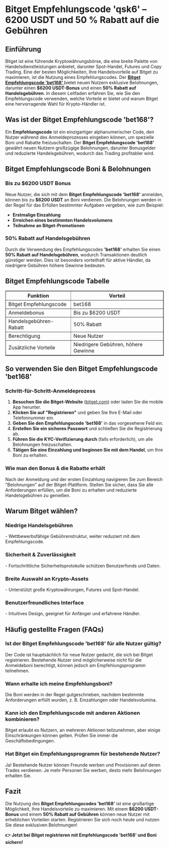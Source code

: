 <h1><strong>Bitget Empfehlungscode 'qsk6' – 6200 USDT und 50 % Rabatt auf die Gebühren</strong></h1>
<h2><strong>Einführung</strong></h2>
<p>Bitget ist eine führende Kryptowährungsbörse, die eine breite Palette von Handelsdienstleistungen anbietet, darunter Spot-Handel, Futures und Copy Trading. Eine der besten Möglichkeiten, Ihre Handelsvorteile auf Bitget zu maximieren, ist die Nutzung eines Empfehlungscodes. Der <strong><a href="https://partner.bitget.com/bg/LP3S5U" target="_blank" rel="noopener noreferrer">
            Bitget Empfehlungscode 'bet168'
        </a></strong> bietet neuen Nutzern exklusive Belohnungen, darunter einen <strong>$6200 USDT-Bonus</strong> und einen <strong>50% Rabatt auf Handelsgebühren</strong>. In diesem Leitfaden erfahren Sie, wie Sie den Empfehlungscode verwenden, welche Vorteile er bietet und warum Bitget eine hervorragende Wahl für Krypto-Händler ist.</p>

<h2><strong>Was ist der Bitget Empfehlungscode 'bet168'?</strong></h2>
<p>Ein <strong>Empfehlungscode</strong> ist ein einzigartiger alphanumerischer Code, den Nutzer während des Anmeldeprozesses eingeben können, um spezielle Boni und Rabatte freizuschalten. Der <strong>Bitget Empfehlungscode 'bet168'</strong> gewährt neuen Nutzern großzügige Belohnungen, darunter Bonusgelder und reduzierte Handelsgebühren, wodurch das Trading profitabler wird.</p>

<h2><strong>Bitget Empfehlungscode Boni & Belohnungen</strong></h2>
<h3><strong>Bis zu $6200 USDT Bonus</strong></h3>
<p>Neue Nutzer, die sich mit dem <strong>Bitget Empfehlungscode 'bet168'</strong> anmelden, können bis zu <strong>$6200 USDT</strong> an Boni verdienen. Die Belohnungen werden in der Regel für das Erfüllen bestimmter Aufgaben vergeben, wie zum Beispiel:</p>
<ul>
    <li><strong>Erstmalige Einzahlung</strong></li>
    <li><strong>Erreichen eines bestimmten Handelsvolumens</strong></li>
    <li><strong>Teilnahme an Bitget-Promotionen</strong></li>
</ul>

<h3><strong>50% Rabatt auf Handelsgebühren</strong></h3>
<p>Durch die Verwendung des Empfehlungscodes <strong>'bet168'</strong> erhalten Sie einen <strong>50% Rabatt auf Handelsgebühren</strong>, wodurch Transaktionen deutlich günstiger werden. Dies ist besonders vorteilhaft für aktive Händler, da niedrigere Gebühren höhere Gewinne bedeuten.</p>

<h2><strong>Bitget Empfehlungscode Tabelle</strong></h2>
<table border="1">
    <tr>
        <th>Funktion</th>
        <th>Vorteil</th>
    </tr>
    <tr>
        <td>Bitget Empfehlungscode</td>
        <td>bet168</td>
    </tr>
    <tr>
        <td>Anmeldebonus</td>
        <td>Bis zu $6200 USDT</td>
    </tr>
    <tr>
        <td>Handelsgebühren-Rabatt</td>
        <td>50% Rabatt</td>
    </tr>
    <tr>
        <td>Berechtigung</td>
        <td>Neue Nutzer</td>
    </tr>
    <tr>
        <td>Zusätzliche Vorteile</td>
        <td>Niedrigere Gebühren, höhere Gewinne</td>
    </tr>
</table>

<h2><strong>So verwenden Sie den Bitget Empfehlungscode 'bet168'</strong></h2>
<h3><strong>Schritt-für-Schritt-Anmeldeprozess</strong></h3>
<ol>
    <li><strong>Besuchen Sie die Bitget-Website</strong> (<a href="https://www.bitget.com">bitget.com</a>) oder laden Sie die mobile App herunter.</li>
    <li><strong>Klicken Sie auf "Registrieren"</strong> und geben Sie Ihre E-Mail oder Telefonnummer ein.</li>
    <li><strong>Geben Sie den Empfehlungscode 'bet168'</strong> in das vorgesehene Feld ein.</li>
    <li><strong>Erstellen Sie ein sicheres Passwort</strong> und schließen Sie die Registrierung ab.</li>
    <li><strong>Führen Sie die KYC-Verifizierung durch</strong> (falls erforderlich), um alle Belohnungen freizuschalten.</li>
    <li><strong>Tätigen Sie eine Einzahlung und beginnen Sie mit dem Handel</strong>, um Ihre Boni zu erhalten.</li>
</ol>

<h3><strong>Wie man den Bonus & die Rabatte erhält</strong></h3>
<p>Nach der Anmeldung und der ersten Einzahlung navigieren Sie zum Bereich "Belohnungen" auf der Bitget-Plattform. Stellen Sie sicher, dass Sie alle Anforderungen erfüllen, um die Boni zu erhalten und reduzierte Handelsgebühren zu genießen.</p>

<h2><strong>Warum Bitget wählen?</strong></h2>
<h3><strong>Niedrige Handelsgebühren</strong></h3>
<p>- Wettbewerbsfähige Gebührenstruktur, weiter reduziert mit dem Empfehlungscode.</p>
<h3><strong>Sicherheit & Zuverlässigkeit</strong></h3>
<p>- Fortschrittliche Sicherheitsprotokolle schützen Benutzerfonds und Daten.</p>
<h3><strong>Breite Auswahl an Krypto-Assets</strong></h3>
<p>- Unterstützt große Kryptowährungen, Futures und Spot-Handel.</p>
<h3><strong>Benutzerfreundliches Interface</strong></h3>
<p>- Intuitives Design, geeignet für Anfänger und erfahrene Händler.</p>

<h2><strong>Häufig gestellte Fragen (FAQs)</strong></h2>
<h3><strong>Ist der Bitget Empfehlungscode 'bet168' für alle Nutzer gültig?</strong></h3>
<p>Der Code ist hauptsächlich für neue Nutzer gedacht, die sich bei Bitget registrieren. Bestehende Nutzer sind möglicherweise nicht für die Anmeldeboni berechtigt, können jedoch am Empfehlungsprogramm teilnehmen.</p>

<h3><strong>Wann erhalte ich meine Empfehlungsboni?</strong></h3>
<p>Die Boni werden in der Regel gutgeschrieben, nachdem bestimmte Anforderungen erfüllt wurden, z. B. Einzahlungen oder Handelsvolumina.</p>

<h3><strong>Kann ich den Empfehlungscode mit anderen Aktionen kombinieren?</strong></h3>
<p>Bitget erlaubt es Nutzern, an mehreren Aktionen teilzunehmen, aber einige Einschränkungen können gelten. Prüfen Sie immer die Geschäftsbedingungen.</p>

<h3><strong>Hat Bitget ein Empfehlungsprogramm für bestehende Nutzer?</strong></h3>
<p>Ja! Bestehende Nutzer können Freunde werben und Provisionen auf deren Trades verdienen. Je mehr Personen Sie werben, desto mehr Belohnungen erhalten Sie.</p>

<h2><strong>Fazit</strong></h2>
<p>Die Nutzung des <strong>Bitget Empfehlungscodes 'bet168'</strong> ist eine großartige Möglichkeit, Ihre Handelsvorteile zu maximieren. Mit einem <strong>$6200 USDT-Bonus</strong> und einem <strong>50% Rabatt auf Gebühren</strong> können neue Nutzer mit erheblichen Vorteilen starten. Registrieren Sie sich noch heute und nutzen Sie diese exklusiven Belohnungen!</p>

<p><strong>👉 Jetzt bei Bitget registrieren mit Empfehlungscode 'bet168' und Boni sichern!</strong></p>
